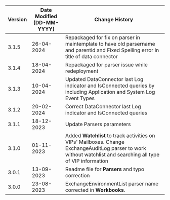 | **Version** | **Date Modified (DD-MM-YYYY)** | **Change History**                          |
|-------------|--------------------------------|---------------------------------------------|
| 3.1.5       | 26-04-2024                     | Repackaged for fix on parser in maintemplate to have old parsername and parentid and Fixed Spelling error in title of data connector  |
| 3.1.4       | 18-04-2024                     | Repackaged for parser issue while redeployment      |
| 3.1.3       | 10-04-2024                     | Updated DataConnector last Log indicator and IsConnected queries by including Application and System Log Event Types      |
| 3.1.2       | 20-02-2024                     | Correct DataConnector last Log indicator and IsConnected queries      |
| 3.1.1       | 18-12-2023                     | Update Parsers parameters         |
| 3.1.0       | 01-11-2023                     | Added **Watchlist** to track activities on VIPs' Mailboxes. Change ExchangeAuditLog parser to work without watchlist and searching all type of VIP information         |
| 3.0.1       | 13-09-2023                     | Readme file for **Parsers** and typo correction                      |
| 3.0.0       | 23-08-2023                     | ExchangeEnvironmentList parser name corrected in **Workbooks**. |
